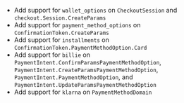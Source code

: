 * Add support for `wallet_options` on `CheckoutSession` and `checkout.Session.CreateParams`
* Add support for `payment_method_options` on `ConfirmationToken.CreateParams`
* Add support for `installments` on `ConfirmationToken.PaymentMethodOption.Card`
* Add support for `billie` on `PaymentIntent.ConfirmParamsPaymentMethodOption`, `PaymentIntent.CreateParamsPaymentMethodOption`, `PaymentIntent.PaymentMethodOption`, and `PaymentIntent.UpdateParamsPaymentMethodOption`
* Add support for `klarna` on `PaymentMethodDomain`